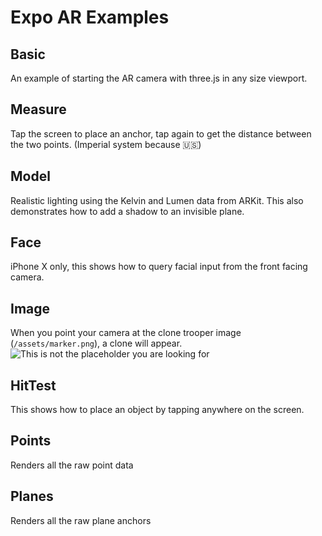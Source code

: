 Expo AR Examples
========


## Basic
An example of starting the AR camera with three.js in any size viewport.

## Measure
Tap the screen to place an anchor, tap again to get the distance between the two points.
(Imperial system because 🇺🇸)

## Model 
Realistic lighting using the Kelvin and Lumen data from ARKit. 
This also demonstrates how to add a shadow to an invisible plane.

## Face
iPhone X only, this shows how to query facial input from the front facing camera.

## Image
When you point your camera at the clone trooper image (`/assets/marker.png`), a clone will appear.
![This is not the placeholder you are looking for](/assets/marker.png "-> Add another starwars joke here")

## HitTest
This shows how to place an object by tapping anywhere on the screen. 

## Points
Renders all the raw point data

## Planes 
Renders all the raw plane anchors